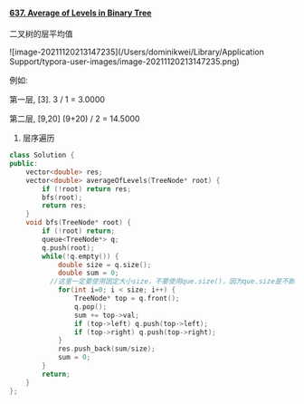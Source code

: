 #### [637. Average of Levels in Binary Tree](https://leetcode-cn.com/problems/average-of-levels-in-binary-tree/)

二叉树的层平均值

![image-20211120213147235](/Users/dominikwei/Library/Application Support/typora-user-images/image-20211120213147235.png)

例如: 

第一层, [3]. 3 / 1 = 3.0000

第二层, [9,20] (9+20) / 2 = 14.5000

1. 层序遍历

```c++
class Solution {
public:
    vector<double> res;
    vector<double> averageOfLevels(TreeNode* root) {
        if (!root) return res;
        bfs(root);
        return res;
    }
    void bfs(TreeNode* root) {
        if (!root) return;
        queue<TreeNode*> q;
        q.push(root);
        while(!q.empty()) {
            double size = q.size();
            double sum = 0;
          //这里一定要使用固定大小size，不要使用que.size()，因为que.size是不断变化的
            for(int i=0; i < size; i++) {
                TreeNode* top = q.front();
                q.pop();
                sum += top->val;
                if (top->left) q.push(top->left);
                if (top->right) q.push(top->right);
            }
            res.push_back(sum/size);
            sum = 0;
        }
        return;
    }
};
```

